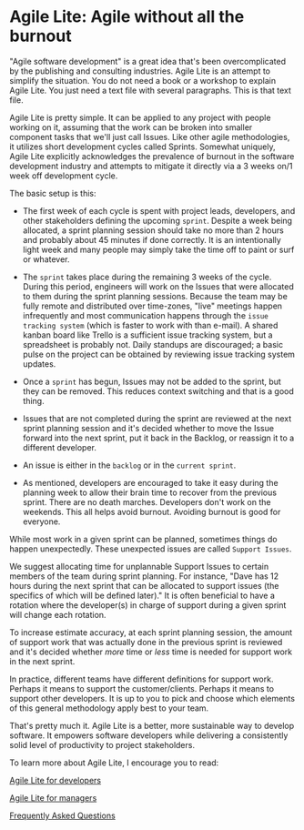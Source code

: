 # Agile Lite: Agile without all the burnout

"Agile software development" is a great idea that's been overcomplicated by the publishing and consulting industries. Agile Lite is an attempt to simplify the situation. You do not need a book or a workshop to explain Agile Lite. You just need a text file with several paragraphs. This is that text file.

Agile Lite is pretty simple. It can be applied to any project with people working on it, assuming that the work can be broken into smaller component tasks that we'll just call Issues. Like other agile methodologies, it utilizes short development cycles called Sprints. Somewhat uniquely, Agile Lite explicitly acknowledges the prevalence of burnout in the software development industry and attempts to mitigate it directly via a 3 weeks on/1 week off development cycle.

The basic setup is this:

* The first week of each cycle is spent with project leads, developers, and other stakeholders defining the upcoming `sprint`. Despite a week being allocated, a sprint planning session should take no more than 2 hours and probably about 45 minutes if done correctly. It is an intentionally light week and many people may simply take the time off to paint or surf or whatever.

* The `sprint` takes place during the remaining 3 weeks of the cycle. During this period, engineers will work on the Issues that were allocated to them during the sprint planning sessions. Because the team may be fully remote and distributed over time-zones, "live" meetings happen infrequently and most communication happens through the `issue tracking system` (which is faster to work with than e-mail). A shared kanban board like Trello is a sufficient issue tracking system, but a spreadsheet is probably not. Daily standups are discouraged; a basic pulse on the project can be obtained by reviewing issue tracking system updates.

* Once a `sprint` has begun, Issues may not be added to the sprint, but they can be removed. This reduces context switching and that is a good thing.

* Issues that are not completed during the sprint are reviewed at the next sprint planning session and it's decided whether to move the Issue forward into the next sprint, put it back in the Backlog, or reassign it to a different developer.

* An issue is either in the `backlog` or in the `current sprint`.

* As mentioned, developers are encouraged to take it easy during the planning week to allow their brain time to recover from the previous sprint. There are no death marches. Developers don't work on the weekends. This all helps avoid burnout. Avoiding burnout is good for everyone.

While most work in a given sprint can be planned, sometimes things do happen unexpectedly. These unexpected issues are called `Support Issues`.

We suggest allocating time for unplannable Support Issues to certain members of the team during sprint planning. For instance, "Dave has 12 hours during the next sprint that can be allocated to support issues (the specifics of which will be defined later)." It is often beneficial to have a rotation where the developer(s) in charge of support during a given sprint will change each rotation.

To increase estimate accuracy, at each sprint planning session, the amount of support work that was actually done in the previous sprint is reviewed and it's decided whether *more* time or *less* time is needed for support work in the next sprint.

In practice, different teams have different definitions for support work. Perhaps it means to support the customer/clients. Perhaps it means to support other developers. It is up to you to pick and choose which elements of this general methodology apply best to your team.

That's pretty much it. Agile Lite is a better, more sustainable way to develop software. It empowers software developers while delivering a consistently solid level of productivity to project stakeholders.

To learn more about Agile Lite, I encourage you to read:

[Agile Lite for developers](agile_lite_for_developers.md)

[Agile Lite for managers](agile_lite_for_managers.md)

[Frequently Asked Questions](faq.md)

